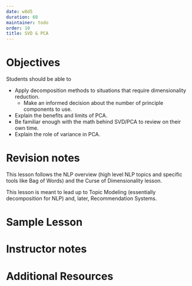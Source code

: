 ```yaml
---
date: w8d5
duration: 60
maintainer: todo
order: 10
title: SVD & PCA
---
```


# Objectives

Students should be able to
* Apply decomposition methods to situations that require dimensionality reduction.
  * Make an informed decision about the number of principle components to use.
* Explain the benefits and limits of PCA.
* Be familiar enough with the math behind SVD/PCA to review on their own time.
* Explain the role of variance in PCA.

# Revision notes

This lesson follows the NLP overview (high level NLP topics and specific tools like Bag of Words) and the Curse of Dimensionality lesson.

This lesson is meant to lead up to Topic Modeling (essentially decomposition for NLP) and, later, Recommendation Systems.

# Sample Lesson

# Instructor notes



# Additional Resources

